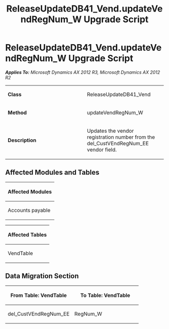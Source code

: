 ﻿---
title: ReleaseUpdateDB41_Vend.updateVendRegNum_W Upgrade Script
TOCTitle: ReleaseUpdateDB41_Vend.updateVendRegNum_W Upgrade Script
ms:assetid: f9f36e0b-15f5-8bd1-6688-2aff502e93b1
ms:mtpsurl: https://msdn.microsoft.com/en-us/library/JJ720083(v=AX.60)
ms:contentKeyID: 49712389
ms.date: 05/18/2015
mtps_version: v=AX.60
---

# ReleaseUpdateDB41\_Vend.updateVendRegNum\_W Upgrade Script 


_**Applies To:** Microsoft Dynamics AX 2012 R3, Microsoft Dynamics AX 2012 R2_

<table>
<colgroup>
<col style="width: 50%" />
<col style="width: 50%" />
</colgroup>
<tbody>
<tr class="odd">
<td><p><strong>Class</strong></p></td>
<td><p>ReleaseUpdateDB41_Vend</p></td>
</tr>
<tr class="even">
<td><p><strong>Method</strong></p></td>
<td><p>updateVendRegNum_W</p></td>
</tr>
<tr class="odd">
<td><p><strong>Description</strong></p></td>
<td><p>Updates the vendor registration number from the del_CustVEndRegNum_EE vendor field.</p></td>
</tr>
</tbody>
</table>


## Affected Modules and Tables

<table>
<colgroup>
<col style="width: 100%" />
</colgroup>
<thead>
<tr class="header">
<th><p>Affected Modules</p></th>
</tr>
</thead>
<tbody>
<tr class="odd">
<td><p>Accounts payable</p></td>
</tr>
</tbody>
</table>


<table>
<colgroup>
<col style="width: 100%" />
</colgroup>
<thead>
<tr class="header">
<th><p>Affected Tables</p></th>
</tr>
</thead>
<tbody>
<tr class="odd">
<td><p>VendTable</p></td>
</tr>
</tbody>
</table>


## Data Migration Section

<table>
<colgroup>
<col style="width: 50%" />
<col style="width: 50%" />
</colgroup>
<thead>
<tr class="header">
<th><p>From Table: VendTable</p></th>
<th><p>To Table: VendTable</p></th>
</tr>
</thead>
<tbody>
<tr class="odd">
<td><p>del_CustVEndRegNum_EE</p></td>
<td><p>RegNum_W</p></td>
</tr>
</tbody>
</table>

  


